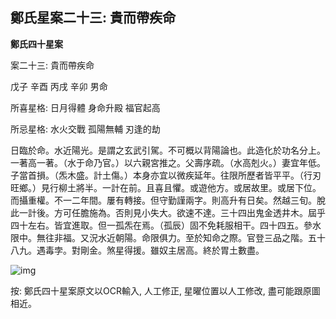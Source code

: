 ## 鄭氏星案二十三: 貴而帶疾命

**鄭氏四十星案**

案二十三: 貴而帶疾命

戊子 辛酉 丙戌 辛卯 男命

所喜星格: 日月得體 身命升殿 福官起高

所忌星格: 水火交戰 孤陽無輔 刃逢的劫

日臨於命。水近陽光。是謂之玄武引駕。不可概以背陽論也。此造化於功名分上。一著高一著。（水于命乃官。）以六親宮推之。父壽序疏。（水高剋火。）妻宜年低。子當首損。（炁木盛。計土傷。）本身亦宜以微疾延年。往限所歷者皆平平。（行刃旺鄉。）見行柳土將半。一計在前。且喜且懼。或遊他方。或居故里。或居下位。而攝重權。不一二年間。屢有轉接。但守勤謹兩字。則高升有日矣。然越三旬。脫此一計後。方可任膽施為。否則見小失大。欲速不達。三十四出鬼金透井木。屆乎四十左右。皆宜進取。但一孤炁在焉。（孤辰）固不免耗服相干。四十四五。參水限中。無往非福。又況水近朝陽。命限俱力。至於知命之際。官登三品之階。五十八九。遇毒孛。對剛金。煞星得援。雖奴主居高。終於胃土數盡。

![img](https://lh5.googleusercontent.com/plVPblLlOpfwzBbq4V_t1dCie9IBGQC2eJHsChkAziSWnJOTzr2aHcKl1vDibL-MYC6NNG8QVE6GWZaDN4go1e_rOrH6xPhqMhTqvSUcCmw=w1280)

按: 鄭氏四十星案原文以OCR輸入, 人工修正, 星曜位置以人工修改, 盡可能跟原圖相近。